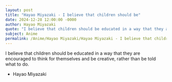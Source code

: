 ```yaml
---
layout: post
title: "Hayao Miyazaki - I believe that children should be"
date: 2024-12-28 12:00:00 -0000
author: Hayao Miyazaki
quote: "I believe that children should be educated in a way that they are encouraged to think for themselves and be creative, rather than be told what to do."
subject: Anime
permalink: /Anime/Hayao Miyazaki/Hayao Miyazaki - I believe that children should be
---
```


I believe that children should be educated in a way that they are encouraged to think for themselves and be creative, rather than be told what to do.

- Hayao Miyazaki
